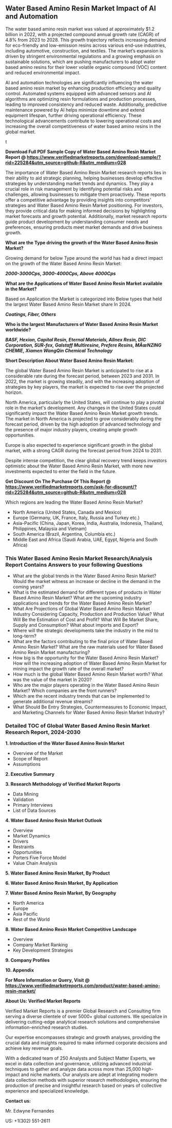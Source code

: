 <h2>Water Based Amino Resin Market Impact of AI and Automation</h2><p>The water based amino resin market was valued at approximately $1.2 billion in 2022, with a projected compound annual growth rate (CAGR) of 4.8% from 2023 to 2028. This growth trajectory reflects increasing demand for eco-friendly and low-emission resins across various end-use industries, including automotive, construction, and textiles. The market’s expansion is driven by stringent environmental regulations and a growing emphasis on sustainable solutions, which are pushing manufacturers to adopt water based amino resins for their lower volatile organic compound (VOC) content and reduced environmental impact.</p><p>AI and automation technologies are significantly influencing the water based amino resin market by enhancing production efficiency and quality control. Automated systems equipped with advanced sensors and AI algorithms are optimizing resin formulations and production processes, leading to improved consistency and reduced waste. Additionally, predictive maintenance powered by AI helps minimize downtime and extend equipment lifespan, further driving operational efficiency. These technological advancements contribute to lowering operational costs and increasing the overall competitiveness of water based amino resins in the global market.</p>t</p><p id="" class=""><strong>Download Full PDF Sample Copy of Water Based Amino Resin Market Report @ <a href="https://www.verifiedmarketreports.com/download-sample/?rid=225284&utm_source=github-R&utm_medium=028" target="_blank">https://www.verifiedmarketreports.com/download-sample/?rid=225284&utm_source=github-R&utm_medium=028</a></strong></p><p>The importance of&nbsp;Water Based Amino Resin Market research reports lies in their ability to aid strategic planning, helping businesses develop effective strategies by understanding market trends and dynamics. They play a crucial role in risk management by identifying potential risks and challenges, allowing businesses to mitigate them proactively. These reports offer a competitive advantage by providing insights into competitors' strategies and Water Based Amino Resin Market positioning. For investors, they provide critical data for making informed decisions by highlighting market forecasts and growth potential. Additionally, market research reports guide product development by understanding consumer needs and preferences, ensuring products meet market demands and drive business growth.</p><p><strong>What are the&nbsp;Type driving the growth of the Water Based Amino Resin Market?</strong></p><p id="" class="">Growing demand for below Type around the world has had a direct impact on the growth of the Water Based Amino Resin Market:</p><em><strong>2000-3000Cps, 3000-4000Cps, Above 4000Cps</strong></em></p><strong>What are the&nbsp;Applications&nbsp;of Water Based Amino Resin Market available in the Market?</strong></p><p id="" class="">Based on Application the Market is categorized into Below types that held the largest Water Based Amino Resin Market share In 2024.</p><em><strong>Coatings, Fiber, Others</strong></em></p><strong>Who is the largest Manufacturers of Water Based Amino Resin Market worldwide?</strong></p><p><em><strong>BASF, Hexion, Capital Resin, Eternal Materials, Allnex Resin, DIC Corporation, SUR-fex, Galstaff Multiresine, Prefere Resins, MÃœNZING CHEMIE, Xiamen WangQin Chemical Technology</strong></em></p><p id="" class=""><strong>Short Description About Water Based Amino Resin Market:</strong></p><p>The global Water Based Amino Resin Market is anticipated to rise at a considerable rate during the forecast period, between 2023 and 2031. In 2022, the market is growing steadily, and with the increasing adoption of strategies by key players, the market is expected to rise over the projected horizon.</p><p>North America, particularly the United States, will continue to play a pivotal role in the market's development. Any changes in the United States could significantly impact the Water Based Amino Resin Market growth trends. The market in North America is projected to grow considerably during the forecast period, driven by the high adoption of advanced technology and the presence of major industry players, creating ample growth opportunities.</p><p>Europe is also expected to experience significant growth in the global market, with a strong CAGR during the forecast period from 2024 to 2031.</p><p>Despite intense competition, the clear global recovery trend keeps investors optimistic about the Water Based Amino Resin Market, with more new investments expected to enter the field in the future.</p><p id="" class=""><strong>Get Discount On The Purchase Of This Report @ <a href="https://www.verifiedmarketreports.com/ask-for-discount/?rid=225284&utm_source=github-R&utm_medium=028" target="_blank">https://www.verifiedmarketreports.com/ask-for-discount/?rid=225284&utm_source=github-R&utm_medium=028</a></strong></p>Which regions are leading the Water Based Amino Resin Market?</p><ul><li>North America (United States, Canada and Mexico)</li><li>Europe (Germany, UK, France, Italy, Russia and Turkey etc.)</li><li>Asia-Pacific (China, Japan, Korea, India, Australia, Indonesia, Thailand, Philippines, Malaysia and Vietnam)</li><li>South America (Brazil, Argentina, Columbia etc.)</li><li>Middle East and Africa (Saudi Arabia, UAE, Egypt, Nigeria and South Africa)</li></ul><h3 id="" class="">This Water Based Amino Resin Market Research/Analysis Report Contains Answers to your following Questions</h3><ul><li>What are the global trends in the Water Based Amino Resin Market? Would the market witness an increase or decline in the demand in the coming years?</li><li>What is the estimated demand for different types of products in Water Based Amino Resin Market? What are the upcoming industry applications and trends for the Water Based Amino Resin Market?</li><li>What Are Projections of Global Water Based Amino Resin Market Industry Considering Capacity, Production and Production Value? What Will Be the Estimation of Cost and Profit? What Will Be Market Share, Supply and Consumption? What about imports and Export?</li><li>Where will the strategic developments take the industry in the mid to long-term?</li><li>What are the factors contributing to the final price of Water Based Amino Resin Market? What are the raw materials used for Water Based Amino Resin Market manufacturing?</li><li>How big is the opportunity for the Water Based Amino Resin Market? How will the increasing adoption of Water Based Amino Resin Market for mining impact the growth rate of the overall market?</li><li>How much is the global Water Based Amino Resin Market worth? What was the value of the market In 2020?</li><li>Who are the major players operating in the Water Based Amino Resin Market? Which companies are the front runners?</li><li>Which are the recent industry trends that can be implemented to generate additional revenue streams?</li><li>What Should Be Entry Strategies, Countermeasures to Economic Impact, and Marketing Channels for Water Based Amino Resin Market Industry?</li></ul><h3 id="" class="">Detailed TOC of Global Water Based Amino Resin Market Research Report, 2024-2030</h3><p id="" class=""><strong>1. Introduction of the Water Based Amino Resin Market</strong></p><ul><li>Overview of the Market</li><li>Scope of Report</li><li>Assumptions</li></ul><p id="" class=""><strong>2. Executive Summary</strong></p><p id="" class=""><strong>3. Research Methodology of Verified Market Reports</strong></p><ul><li>Data Mining</li><li>Validation</li><li>Primary Interviews</li><li>List of Data Sources</li></ul><p id="" class=""><strong>4. Water Based Amino Resin Market Outlook</strong></p><ul><li>Overview</li><li>Market Dynamics</li><li>Drivers</li><li>Restraints</li><li>Opportunities</li><li>Porters Five Force Model</li><li>Value Chain Analysis</li></ul><p id="" class=""><strong>5. Water Based Amino Resin Market, By Product</strong></p><p id="" class=""><strong>6. Water Based Amino Resin Market, By Application</strong></p><p id="" class=""><strong>7. Water Based Amino Resin Market, By Geography</strong></p><ul><li>North America</li><li>Europe</li><li>Asia Pacific</li><li>Rest of the World</li></ul><p id="" class=""><strong>8. Water Based Amino Resin Market Competitive Landscape</strong></p><ul><li>Overview</li><li>Company Market Ranking</li><li>Key Development Strategies</li></ul><p id="" class=""><strong>9. Company Profiles</strong></p><p id="" class=""><strong>10. Appendix</strong></p><p id="" class=""><strong>For More Information or Query, Visit @ <a href="https://www.verifiedmarketreports.com/product/water-based-amino-resin-market/" target="_blank">https://www.verifiedmarketreports.com/product/water-based-amino-resin-market/</a></strong></p><p id="" class=""><strong>About Us: Verified Market Reports</strong></p><p id="" class="">Verified Market Reports is a premier Global Research and Consulting firm serving a diverse clientele of over 5000+ global customers. We specialize in delivering cutting-edge analytical research solutions and comprehensive information-enriched research studies.</p><p id="" class="">Our expertise encompasses strategic and growth analyses, providing the crucial data and insights required to make informed corporate decisions and achieve key revenue goals.</p><p id="" class="">With a dedicated team of 250 Analysts and Subject Matter Experts, we excel in data collection and governance, utilizing advanced industrial techniques to gather and analyze data across more than 25,000 high-impact and niche markets. Our analysts are adept at integrating modern data collection methods with superior research methodologies, ensuring the production of precise and insightful research based on years of collective experience and specialized knowledge.</p><p id="" class=""><strong>Contact us:</strong></p><p id="" class="">Mr. Edwyne Fernandes</p><p id="" class="">US: +1(302) 551-2611</p>